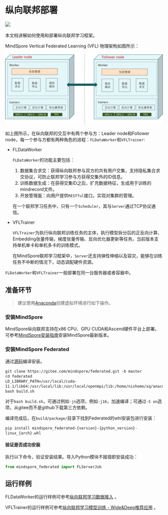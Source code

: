 # 纵向联邦部署

<a href="https://gitee.com/mindspore/docs/blob/master/docs/federated/docs/source_zh_cn/deploy_vfl.md" target="_blank"><img src="https://mindspore-website.obs.cn-north-4.myhuaweicloud.com/website-images/master/resource/_static/logo_source.png"></a>

本文档讲解如何使用和部署纵向联邦学习框架。

MindSpore Vertical Federated Learning (VFL) 物理架构如图所示：

![](./images/deploy_VFL.png)

如上图所示，在纵向联邦的交互中有两个参与方：Leader node和Follower node，每一个参与方都有两种角色的进程：`FLDataWorker`和`VFLTrainer`:

- FLDataWorker

    `FLDataWorker`的功能主要包括：

    1. 数据集合求交：获得纵向联邦参与双方的共有用户交集，支持隐私集合求交协议，可防止联邦学习参与方获得交集外的ID信息。
    2. 训练数据生成：在获得交集ID之后，扩充数据特征，生成用于训练的mindrecord文件。
    3. 开放管理面：向用户提供`RESTful`接口，实现对集群的管理。

    在一个联邦学习任务中，只有一个`Scheduler`，其与`Server`通过TCP协议通信。

- VFLTrainer

    `VFLTrainer`为执行纵向联邦训练任务的主体，执行模型拆分后的正反向计算、Embedding张量传输，梯度张量传输、反向优化器更新等任务。当前版本支持单机单卡和单机多卡的训练模式。

    在MindSpore联邦学习框架中，`Server`还支持弹性伸缩以及容灾，能够在训练任务不中断的情况下，动态调配硬件资源。

`FLDataWorker`和`VFLTrainer`一般部署在同一台服务器或者容器中。

## 准备环节

> 建议使用[Anaconda](https://www.anaconda.com/)创建虚拟环境进行如下操作。

### 安装MindSpore

MindSpore纵向联邦支持在x86 CPU、GPU CUDA和Ascend硬件平台上部署。可参考[MindSpore安装指南](https://www.mindspore.cn/install)安装MindSpore最新版本。

### 安装MindSpore Federated

通过[源码](https://gitee.com/mindspore/federated)编译安装。

```shell
git clone https://gitee.com/mindspore/federated.git -b master
cd federated
LD_LIBRARY_PATH=/usr/local/cuda-11.1/lib64:/usr/local/lib:/usr/local/openmpi/lib:/home/nishome/xq/anaconda3/envs/lib/:$LIBRARY_PATH
bash build.sh
```

对于`bash build.sh`，可通过例如`-jn`选项，例如`-j16`，加速编译；可通过`-S on`选项，从gitee而不是github下载第三方依赖。

编译完成后，在`build/package/`目录下找到Federated的whl安装包进行安装：

```shell
pip install mindspore_federated-{version}-{python_version}-linux_{arch}.whl
```

#### 验证是否成功安装

执行以下命令，验证安装结果。导入Python模块不报错即安装成功：

```python
from mindspore_federated import FLServerJob
```

## 运行样例

FLDataWorker的运行样例可参考[纵向联邦学习数据接入](https://www.mindspore.cn/federated/docs/zh-CN/master/data_join.html) 。

VFLTrainer的运行样例可参考[纵向联邦学习模型训练 - Wide&Deep推荐应用](https://www.mindspore.cn/federated/docs/zh-CN/master/split_wnd_application.html) 。
